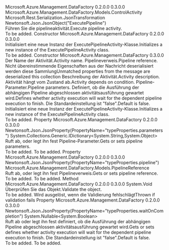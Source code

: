 <Type Name="ExecutePipelineActivity" FullName="Microsoft.Azure.Management.DataFactory.Models.ExecutePipelineActivity">
  <TypeSignature Language="C#" Value="public class ExecutePipelineActivity : Microsoft.Azure.Management.DataFactory.Models.ControlActivity" />
  <TypeSignature Language="ILAsm" Value=".class public auto ansi beforefieldinit ExecutePipelineActivity extends Microsoft.Azure.Management.DataFactory.Models.ControlActivity" />
  <TypeSignature Language="DocId" Value="T:Microsoft.Azure.Management.DataFactory.Models.ExecutePipelineActivity" />
  <TypeSignature Language="VB.NET" Value="Public Class ExecutePipelineActivity&#xA;Inherits ControlActivity" />
  <TypeSignature Language="F#" Value="type ExecutePipelineActivity = class&#xA;    inherit ControlActivity" />
  <AssemblyInfo>
    <AssemblyName>Microsoft.Azure.Management.DataFactory</AssemblyName>
    <AssemblyVersion>0.2.0.0</AssemblyVersion>
    <AssemblyVersion>0.3.0.0</AssemblyVersion>
  </AssemblyInfo>
  <Base>
    <BaseTypeName>Microsoft.Azure.Management.DataFactory.Models.ControlActivity</BaseTypeName>
  </Base>
  <Interfaces />
  <Attributes>
    <Attribute>
      <AttributeName>Microsoft.Rest.Serialization.JsonTransformation</AttributeName>
    </Attribute>
    <Attribute>
      <AttributeName>Newtonsoft.Json.JsonObject("ExecutePipeline")</AttributeName>
    </Attribute>
  </Attributes>
  <Docs>
    <summary>
            <span data-ttu-id="f7bd4-101">Führen Sie die pipelineaktivität.</span><span class="sxs-lookup"><span data-stu-id="f7bd4-101">Execute pipeline activity.</span></span>
            </summary>
    <remarks>To be added.</remarks>
  </Docs>
  <Members>
    <Member MemberName=".ctor">
      <MemberSignature Language="C#" Value="public ExecutePipelineActivity ();" />
      <MemberSignature Language="ILAsm" Value=".method public hidebysig specialname rtspecialname instance void .ctor() cil managed" />
      <MemberSignature Language="DocId" Value="M:Microsoft.Azure.Management.DataFactory.Models.ExecutePipelineActivity.#ctor" />
      <MemberSignature Language="VB.NET" Value="Public Sub New ()" />
      <MemberType>Constructor</MemberType>
      <AssemblyInfo>
        <AssemblyName>Microsoft.Azure.Management.DataFactory</AssemblyName>
        <AssemblyVersion>0.2.0.0</AssemblyVersion>
        <AssemblyVersion>0.3.0.0</AssemblyVersion>
      </AssemblyInfo>
      <Parameters />
      <Docs>
        <summary>
            <span data-ttu-id="f7bd4-102">Initialisiert eine neue Instanz der ExecutePipelineActivity-Klasse.</span><span class="sxs-lookup"><span data-stu-id="f7bd4-102">Initializes a new instance of the ExecutePipelineActivity class.</span></span>
            </summary>
        <remarks>To be added.</remarks>
      </Docs>
    </Member>
    <Member MemberName=".ctor">
      <MemberSignature Language="C#" Value="public ExecutePipelineActivity (string name, Microsoft.Azure.Management.DataFactory.Models.PipelineReference pipeline, System.Collections.Generic.IDictionary&lt;string,object&gt; additionalProperties = null, string description = null, System.Collections.Generic.IList&lt;Microsoft.Azure.Management.DataFactory.Models.ActivityDependency&gt; dependsOn = null, System.Collections.Generic.IDictionary&lt;string,object&gt; parameters = null, Nullable&lt;bool&gt; waitOnCompletion = null);" />
      <MemberSignature Language="ILAsm" Value=".method public hidebysig specialname rtspecialname instance void .ctor(string name, class Microsoft.Azure.Management.DataFactory.Models.PipelineReference pipeline, class System.Collections.Generic.IDictionary`2&lt;string, object&gt; additionalProperties, string description, class System.Collections.Generic.IList`1&lt;class Microsoft.Azure.Management.DataFactory.Models.ActivityDependency&gt; dependsOn, class System.Collections.Generic.IDictionary`2&lt;string, object&gt; parameters, valuetype System.Nullable`1&lt;bool&gt; waitOnCompletion) cil managed" />
      <MemberSignature Language="DocId" Value="M:Microsoft.Azure.Management.DataFactory.Models.ExecutePipelineActivity.#ctor(System.String,Microsoft.Azure.Management.DataFactory.Models.PipelineReference,System.Collections.Generic.IDictionary{System.String,System.Object},System.String,System.Collections.Generic.IList{Microsoft.Azure.Management.DataFactory.Models.ActivityDependency},System.Collections.Generic.IDictionary{System.String,System.Object},System.Nullable{System.Boolean})" />
      <MemberSignature Language="VB.NET" Value="Public Sub New (name As String, pipeline As PipelineReference, Optional additionalProperties As IDictionary(Of String, Object) = null, Optional description As String = null, Optional dependsOn As IList(Of ActivityDependency) = null, Optional parameters As IDictionary(Of String, Object) = null, Optional waitOnCompletion As Nullable(Of Boolean) = null)" />
      <MemberSignature Language="F#" Value="new Microsoft.Azure.Management.DataFactory.Models.ExecutePipelineActivity : string * Microsoft.Azure.Management.DataFactory.Models.PipelineReference * System.Collections.Generic.IDictionary&lt;string, obj&gt; * string * System.Collections.Generic.IList&lt;Microsoft.Azure.Management.DataFactory.Models.ActivityDependency&gt; * System.Collections.Generic.IDictionary&lt;string, obj&gt; * Nullable&lt;bool&gt; -&gt; Microsoft.Azure.Management.DataFactory.Models.ExecutePipelineActivity" Usage="new Microsoft.Azure.Management.DataFactory.Models.ExecutePipelineActivity (name, pipeline, additionalProperties, description, dependsOn, parameters, waitOnCompletion)" />
      <MemberType>Constructor</MemberType>
      <AssemblyInfo>
        <AssemblyName>Microsoft.Azure.Management.DataFactory</AssemblyName>
        <AssemblyVersion>0.3.0.0</AssemblyVersion>
      </AssemblyInfo>
      <Parameters>
        <Parameter Name="name" Type="System.String" />
        <Parameter Name="pipeline" Type="Microsoft.Azure.Management.DataFactory.Models.PipelineReference" />
        <Parameter Name="additionalProperties" Type="System.Collections.Generic.IDictionary&lt;System.String,System.Object&gt;" />
        <Parameter Name="description" Type="System.String" />
        <Parameter Name="dependsOn" Type="System.Collections.Generic.IList&lt;Microsoft.Azure.Management.DataFactory.Models.ActivityDependency&gt;" />
        <Parameter Name="parameters" Type="System.Collections.Generic.IDictionary&lt;System.String,System.Object&gt;" />
        <Parameter Name="waitOnCompletion" Type="System.Nullable&lt;System.Boolean&gt;" />
      </Parameters>
      <Docs>
        <param name="name"><span data-ttu-id="f7bd4-103">Der Name der Aktivität.</span><span class="sxs-lookup"><span data-stu-id="f7bd4-103">Activity name.</span></span></param>
        <param name="pipeline"><span data-ttu-id="f7bd4-104">Pipelineverweis.</span><span class="sxs-lookup"><span data-stu-id="f7bd4-104">Pipeline reference.</span></span></param>
        <param name="additionalProperties"><span data-ttu-id="f7bd4-105">Nicht übereinstimmende Eigenschaften aus der Nachricht deserialisiert werden diese Sammlung</span><span class="sxs-lookup"><span data-stu-id="f7bd4-105">Unmatched properties from the message are deserialized this collection</span></span></param>
        <param name="description"><span data-ttu-id="f7bd4-106">Beschreibung der Aktivität.</span><span class="sxs-lookup"><span data-stu-id="f7bd4-106">Activity description.</span></span></param>
        <param name="dependsOn"><span data-ttu-id="f7bd4-107">Aktivität hängt vom Zustand ab.</span><span class="sxs-lookup"><span data-stu-id="f7bd4-107">Activity depends on condition.</span></span></param>
        <param name="parameters"><span data-ttu-id="f7bd4-108">Pipeline-Parameter.</span><span class="sxs-lookup"><span data-stu-id="f7bd4-108">Pipeline parameters.</span></span></param>
        <param name="waitOnCompletion"><span data-ttu-id="f7bd4-109">Definiert, ob die Ausführung der abhängigen Pipeline abgeschlossen aktivitätsausführung gewartet wird.</span><span class="sxs-lookup"><span data-stu-id="f7bd4-109">Defines whether activity execution will wait for the dependent pipeline execution to finish.</span></span> <span data-ttu-id="f7bd4-110">Die Standardeinstellung ist "false".</span><span class="sxs-lookup"><span data-stu-id="f7bd4-110">Default is false.</span></span></param>
        <summary>
            <span data-ttu-id="f7bd4-111">Initialisiert eine neue Instanz der ExecutePipelineActivity-Klasse.</span><span class="sxs-lookup"><span data-stu-id="f7bd4-111">Initializes a new instance of the ExecutePipelineActivity class.</span></span>
            </summary>
        <remarks>To be added.</remarks>
      </Docs>
    </Member>
    <Member MemberName="Parameters">
      <MemberSignature Language="C#" Value="public System.Collections.Generic.IDictionary&lt;string,object&gt; Parameters { get; set; }" />
      <MemberSignature Language="ILAsm" Value=".property instance class System.Collections.Generic.IDictionary`2&lt;string, object&gt; Parameters" />
      <MemberSignature Language="DocId" Value="P:Microsoft.Azure.Management.DataFactory.Models.ExecutePipelineActivity.Parameters" />
      <MemberSignature Language="VB.NET" Value="Public Property Parameters As IDictionary(Of String, Object)" />
      <MemberSignature Language="F#" Value="member this.Parameters : System.Collections.Generic.IDictionary&lt;string, obj&gt; with get, set" Usage="Microsoft.Azure.Management.DataFactory.Models.ExecutePipelineActivity.Parameters" />
      <MemberType>Property</MemberType>
      <AssemblyInfo>
        <AssemblyName>Microsoft.Azure.Management.DataFactory</AssemblyName>
        <AssemblyVersion>0.2.0.0</AssemblyVersion>
        <AssemblyVersion>0.3.0.0</AssemblyVersion>
      </AssemblyInfo>
      <Attributes>
        <Attribute>
          <AttributeName>Newtonsoft.Json.JsonProperty(PropertyName="typeProperties.parameters")</AttributeName>
        </Attribute>
      </Attributes>
      <ReturnValue>
        <ReturnType>System.Collections.Generic.IDictionary&lt;System.String,System.Object&gt;</ReturnType>
      </ReturnValue>
      <Docs>
        <summary>
            <span data-ttu-id="f7bd4-112">Ruft ab, oder legt ihn fest Pipeline-Parameter.</span><span class="sxs-lookup"><span data-stu-id="f7bd4-112">Gets or sets pipeline parameters.</span></span>
            </summary>
        <value>To be added.</value>
        <remarks>To be added.</remarks>
      </Docs>
    </Member>
    <Member MemberName="Pipeline">
      <MemberSignature Language="C#" Value="public Microsoft.Azure.Management.DataFactory.Models.PipelineReference Pipeline { get; set; }" />
      <MemberSignature Language="ILAsm" Value=".property instance class Microsoft.Azure.Management.DataFactory.Models.PipelineReference Pipeline" />
      <MemberSignature Language="DocId" Value="P:Microsoft.Azure.Management.DataFactory.Models.ExecutePipelineActivity.Pipeline" />
      <MemberSignature Language="VB.NET" Value="Public Property Pipeline As PipelineReference" />
      <MemberSignature Language="F#" Value="member this.Pipeline : Microsoft.Azure.Management.DataFactory.Models.PipelineReference with get, set" Usage="Microsoft.Azure.Management.DataFactory.Models.ExecutePipelineActivity.Pipeline" />
      <MemberType>Property</MemberType>
      <AssemblyInfo>
        <AssemblyName>Microsoft.Azure.Management.DataFactory</AssemblyName>
        <AssemblyVersion>0.2.0.0</AssemblyVersion>
        <AssemblyVersion>0.3.0.0</AssemblyVersion>
      </AssemblyInfo>
      <Attributes>
        <Attribute>
          <AttributeName>Newtonsoft.Json.JsonProperty(PropertyName="typeProperties.pipeline")</AttributeName>
        </Attribute>
      </Attributes>
      <ReturnValue>
        <ReturnType>Microsoft.Azure.Management.DataFactory.Models.PipelineReference</ReturnType>
      </ReturnValue>
      <Docs>
        <summary>
            <span data-ttu-id="f7bd4-113">Ruft ab, oder legt ihn fest Pipelineverweis.</span><span class="sxs-lookup"><span data-stu-id="f7bd4-113">Gets or sets pipeline reference.</span></span>
            </summary>
        <value>To be added.</value>
        <remarks>To be added.</remarks>
      </Docs>
    </Member>
    <Member MemberName="Validate">
      <MemberSignature Language="C#" Value="public override void Validate ();" />
      <MemberSignature Language="ILAsm" Value=".method public hidebysig virtual instance void Validate() cil managed" />
      <MemberSignature Language="DocId" Value="M:Microsoft.Azure.Management.DataFactory.Models.ExecutePipelineActivity.Validate" />
      <MemberSignature Language="VB.NET" Value="Public Overrides Sub Validate ()" />
      <MemberSignature Language="F#" Value="override this.Validate : unit -&gt; unit" Usage="executePipelineActivity.Validate " />
      <MemberType>Method</MemberType>
      <AssemblyInfo>
        <AssemblyName>Microsoft.Azure.Management.DataFactory</AssemblyName>
        <AssemblyVersion>0.2.0.0</AssemblyVersion>
        <AssemblyVersion>0.3.0.0</AssemblyVersion>
      </AssemblyInfo>
      <ReturnValue>
        <ReturnType>System.Void</ReturnType>
      </ReturnValue>
      <Parameters />
      <Docs>
        <summary>
            <span data-ttu-id="f7bd4-114">Überprüfen Sie das Objekt.</span><span class="sxs-lookup"><span data-stu-id="f7bd4-114">Validate the object.</span></span>
            </summary>
        <remarks>To be added.</remarks>
        <exception cref="T:Microsoft.Rest.ValidationException">
            <span data-ttu-id="f7bd4-115">Wird ausgelöst, wenn die Validierung fehlschlägt</span><span class="sxs-lookup"><span data-stu-id="f7bd4-115">Thrown if validation fails</span></span>
            </exception>
      </Docs>
    </Member>
    <Member MemberName="WaitOnCompletion">
      <MemberSignature Language="C#" Value="public Nullable&lt;bool&gt; WaitOnCompletion { get; set; }" />
      <MemberSignature Language="ILAsm" Value=".property instance valuetype System.Nullable`1&lt;bool&gt; WaitOnCompletion" />
      <MemberSignature Language="DocId" Value="P:Microsoft.Azure.Management.DataFactory.Models.ExecutePipelineActivity.WaitOnCompletion" />
      <MemberSignature Language="VB.NET" Value="Public Property WaitOnCompletion As Nullable(Of Boolean)" />
      <MemberSignature Language="F#" Value="member this.WaitOnCompletion : Nullable&lt;bool&gt; with get, set" Usage="Microsoft.Azure.Management.DataFactory.Models.ExecutePipelineActivity.WaitOnCompletion" />
      <MemberType>Property</MemberType>
      <AssemblyInfo>
        <AssemblyName>Microsoft.Azure.Management.DataFactory</AssemblyName>
        <AssemblyVersion>0.2.0.0</AssemblyVersion>
        <AssemblyVersion>0.3.0.0</AssemblyVersion>
      </AssemblyInfo>
      <Attributes>
        <Attribute>
          <AttributeName>Newtonsoft.Json.JsonProperty(PropertyName="typeProperties.waitOnCompletion")</AttributeName>
        </Attribute>
      </Attributes>
      <ReturnValue>
        <ReturnType>System.Nullable&lt;System.Boolean&gt;</ReturnType>
      </ReturnValue>
      <Docs>
        <summary>
            <span data-ttu-id="f7bd4-116">Ruft ab oder legt ihn fest definiert, ob die Ausführung der abhängigen Pipeline abgeschlossen aktivitätsausführung gewartet wird.</span><span class="sxs-lookup"><span data-stu-id="f7bd4-116">Gets or sets defines whether activity execution will wait for the dependent pipeline execution to finish.</span></span> <span data-ttu-id="f7bd4-117">Die Standardeinstellung ist "false".</span><span class="sxs-lookup"><span data-stu-id="f7bd4-117">Default is false.</span></span>
            </summary>
        <value>To be added.</value>
        <remarks>To be added.</remarks>
      </Docs>
    </Member>
  </Members>
</Type>